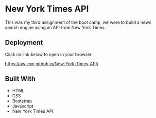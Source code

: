 # New York Times API 

This was my third assignment of the boot camp, we were to build a news search engine using an API from New York Times. 

## Deployment

Click on link below to open in your browser.

https://aw-exe.github.io/New-York-Times-API/

## Built With

* HTML
* CSS
* Bootstrap
* Javascript
* New York Times API
